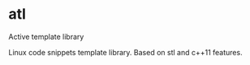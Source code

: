 # atl
Active template library

Linux code snippets template library. Based on stl and c++11 features.
